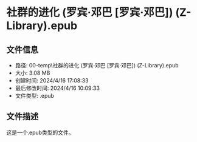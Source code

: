 ﻿# 社群的进化 (罗宾·邓巴 [罗宾·邓巴]) (Z-Library).epub

## 文件信息
- 路径: 00-temp\社群的进化 (罗宾·邓巴 [罗宾·邓巴]) (Z-Library).epub
- 大小: 3.08 MB
- 创建时间: 2024/4/16 17:08:33
- 最后修改时间: 2024/4/16 10:09:33
- 文件类型: .epub

## 文件描述
这是一个.epub类型的文件。

